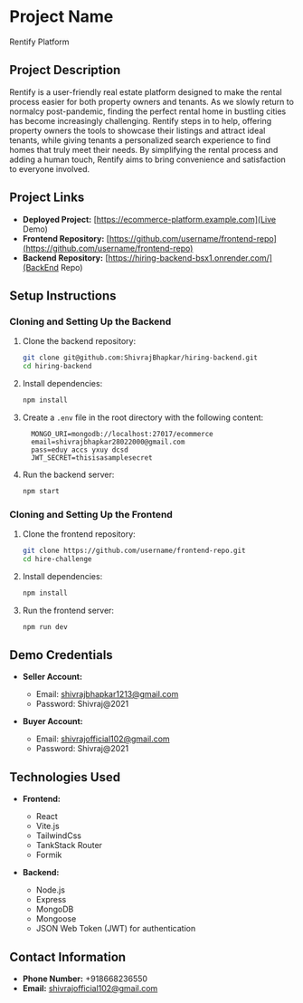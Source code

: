 # Project Name
Rentify Platform

## Project Description
Rentify is a user-friendly real estate platform designed to make the rental process easier for both property owners and tenants. As we slowly return to normalcy post-pandemic, finding the perfect rental home in bustling cities has become increasingly challenging. Rentify steps in to help, offering property owners the tools to showcase their listings and attract ideal tenants, while giving tenants a personalized search experience to find homes that truly meet their needs. By simplifying the rental process and adding a human touch, Rentify aims to bring convenience and satisfaction to everyone involved.

## Project Links
- **Deployed Project:** [https://ecommerce-platform.example.com](Live Demo)
- **Frontend Repository:** [https://github.com/username/frontend-repo](https://github.com/username/frontend-repo)
- **Backend Repository:** [https://hiring-backend-bsx1.onrender.com/](BackEnd Repo)

## Setup Instructions

### Cloning and Setting Up the Backend
1. Clone the backend repository:
    ```bash
    git clone git@github.com:ShivrajBhapkar/hiring-backend.git
    cd hiring-backend
    ```

2. Install dependencies:
    ```bash
    npm install
    ```

3. Create a `.env` file in the root directory with the following content:
    ```env
      MONGO_URI=mongodb://localhost:27017/ecommerce
      email=shivrajbhapkar28022000@gmail.com
      pass=eduy accs yxuy dcsd
      JWT_SECRET=thisisasamplesecret
    ```

4. Run the backend server:
    ```bash
    npm start
    ```

### Cloning and Setting Up the Frontend
1. Clone the frontend repository:
    ```bash
    git clone https://github.com/username/frontend-repo.git
    cd hire-challenge
    ```

2. Install dependencies:
    ```bash
    npm install
    ```

3. Run the frontend server:
    ```bash
    npm run dev
    ```

## Demo Credentials
- **Seller Account:**
    - Email: shivrajbhapkar1213@gmail.com
    - Password: Shivraj@2021

- **Buyer Account:**
    - Email: shivrajofficial102@gmail.com
    - Password: Shivraj@2021

## Technologies Used
- **Frontend:**
    - React
    - Vite.js
    - TailwindCss
    - TankStack Router
    - Formik

- **Backend:**
    - Node.js
    - Express
    - MongoDB
    - Mongoose
    - JSON Web Token (JWT) for authentication

## Contact Information
- **Phone Number:** +918668236550
- **Email:** shivrajofficial102@gmail.com
